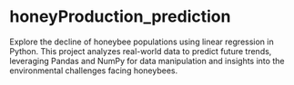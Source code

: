 # honeyProduction_prediction
Explore the decline of honeybee populations using linear regression in Python. This project analyzes real-world data to predict future trends, leveraging Pandas and NumPy for data manipulation and insights into the environmental challenges facing honeybees.
